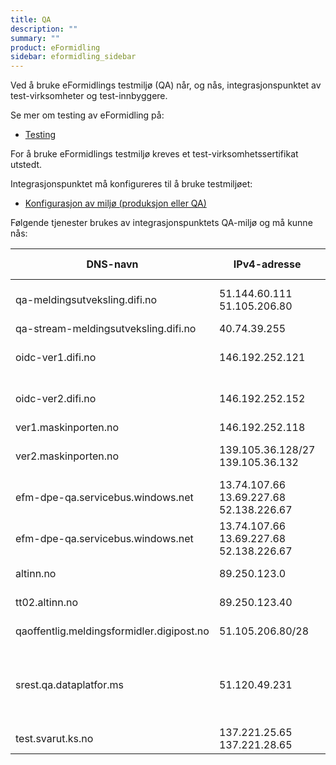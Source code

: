```yaml
---
title: QA
description: ""
summary: ""
product: eFormidling
sidebar: eformidling_sidebar
---
```


Ved å bruke eFormidlings testmiljø (QA) når, og nås, integrasjonspunktet av test-virksomheter og test-innbyggere.

Se mer om testing av eFormidling på:

- [Testing](../Testing/)

For å bruke eFormidlings testmiljø kreves et test-virksomhetssertifikat utstedt.

Integrasjonspunktet må konfigureres til å bruke testmiljøet:

- [Konfigurasjon av miljø (produksjon eller QA)](../installasjon/installasjon#miljø-produksjon-eller-qa)

Følgende tjenester brukes av integrasjonspunktets QA-miljø og må kunne nås:

| DNS-navn                                  | IPv4-adresse                                        | Port  | Tjeneste | Beskrivelse                                                                              | Inn-/utgående trafikk |
|-------------------------------------------|-----------------------------------------------------|-------|----------|------------------------------------------------------------------------------------------|-----------------------|
| qa-meldingsutveksling.difi.no             | 51.144.60.111 <br/> 51.105.206.80                   | 443   | Alle     | eFormidling, diverse tjenester, adresseoppslag m.m.                                      | utgående              |
| qa-stream-meldingsutveksling.difi.no      | 40.74.39.255                                        | 443   | Alle     | eFormidling, logging                                                                     | utgående              |
| oidc-ver1.difi.no                         | 146.192.252.121                                     | 443   | Alle     | ID-porten oidc-provider, verifikasjon 1-miljøet                                          | utgående              |
| oidc-ver2.difi.no                         | 146.192.252.152                                     | 443   | Alle     | ID-porten oidc-provider, verifikasjon 2-miljøet                                          | utgående              |
| ver1.maskinporten.no                      | 146.192.252.118                                     | 443   | Alle     | Maskinporten                                                                             | utgående              |
| ver2.maskinporten.no                      | 139.105.36.128/27 <br/> 139.105.36.132              | 443   | Alle     | Maskinporten, ny adresse f.o.m ca 01.09.2022                                             | utgående              |
| efm-dpe-qa.servicebus.windows.net         | 13.74.107.66 <br/> 13.69.227.68 <br/> 52.138.226.67 | 443   | DPE      | Azure Service Bus, HTTP/REST API                                                         | utgående              |
| efm-dpe-qa.servicebus.windows.net         | 13.74.107.66 <br/> 13.69.227.68 <br/> 52.138.226.67 | 5671  | DPE      | Azure Service Bus, AMQP med TLS                                                          | utgående              |
| altinn.no                                 | 89.250.123.0                                        | 443   | DPO      | Altinn formidlingstjeneste                                                               | utgående              |
| tt02.altinn.no                            | 89.250.123.40                                       | 443   | DPV      | Altinn formidlingstjeneste                                                               | utgående              |
| qaoffentlig.meldingsformidler.digipost.no | 51.105.206.80/28                                    | 443   | DPI      | Meldingsformidler for DPI-meldinger                                                      | utgående              |
| srest.qa.dataplatfor.ms                   | 51.120.49.231                                       | 443   | DPI      | For ny transportinfrastruktur i Digital postkasse, rest-endepunkt aksesspunkt i hjørne 2 | utgående              |
| test.svarut.ks.no                         | 137.221.25.65 <br/> 137.221.28.65                   | 443   | DPF      | KS SvarUt og SvarInn                                                                     | utgående              |
